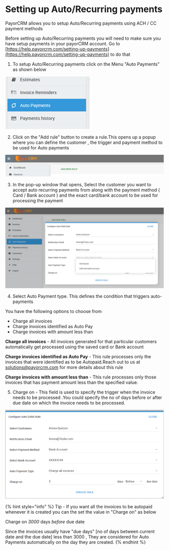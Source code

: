 # Setting up Auto/Recurring payments

PayorCRM allows you to setup Auto/Recurring payments using ACH / CC payment methods

Before setting up Auto/Recurring payments you will need to make sure you have setup payments in your payorCRM account. Go to  [https://help.payorcrm.com/setting-up-payments](https://help.payorcrm.com/setting-up-payments) to do that

1. To setup Auto/Recurring payments click on the Menu "Auto Payments" as shown below

![](.gitbook/assets/image%20%2820%29.png)

 2. Click on the "Add rule" button to create a rule.This opens up a popup where you can define the customer , the trigger and payment method to be used for Auto payments

![](.gitbook/assets/image%20%2827%29.png)

3. In the pop-up window that opens,  Select the customer you want to accept auto recurring payments from along with the payment method \( Card / Bank account \) and the exact card/bank account to be used for processing the payment

![Select bank account to be used for Auto Payments](.gitbook/assets/image%20%2815%29.png)

4. Select Auto Payment type. This defines the condition that triggers auto-payments

You have the following options to choose from

* Charge all invoices
* Charge invoices identified as Auto Pay
* Charge invoices with amount less than

**Charge all invoices** - All invoices generated for that particular customers automatically get processed using the saved card or Bank account

**Charge invoices identified as Auto Pay** - This rule processes only the invoices that were identified as to be Autopaid.Reach out to us at solutions@payorcrm.com for more details about this rule

**Charge invoices with amount less than** - This rule processes only those invoices that has payment amount less than the specified value.

5. Charge on - This field is used to specify the trigger when the invoice needs to be processed .You could specify the no of days before or after due date on which the invoice needs to be processed.



![](.gitbook/assets/image%20%285%29.png)

{% hint style="info" %}
Tip - If you want all the invoices to be autopaid whenever it is created you can the set the value in "Charge on" as below

Charge on  _3000_  days _before_ due date

Since the invoices usually have "due days" \[no of days between current date and the due date\] less than 3000  , They are considered for Auto Payments automatically on the day they are created.
{% endhint %}

